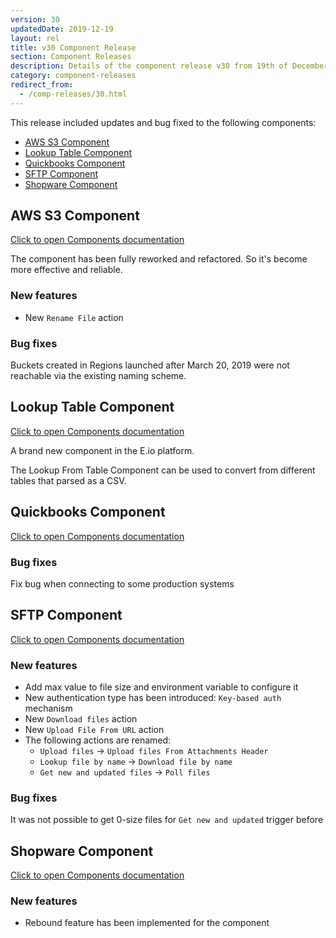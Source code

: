 ```yaml
---
version: 30
updatedDate: 2019-12-19
layout: rel
title: v30 Component Release
section: Component Releases
description: Details of the component release v30 from 19th of December 2019
category: component-releases
redirect_from:
  - /comp-releases/30.html
---
```


This release included updates and bug fixed to the following components:

*   [AWS S3 Component](#aws-s3-component)
*   [Lookup Table Component](#lookup-table-component)
*   [Quickbooks Component](#quickbooks-component)
*   [SFTP Component](#sftp-component)
*   [Shopware Component](#shopware-component)

## AWS S3 Component

[Click to open Components documentation](/components/aws-s3/)

The component has been fully reworked and refactored. So it's become more effective and reliable.

### New features

* New `Rename File` action

### Bug fixes

Buckets created in Regions launched after March 20, 2019 were not reachable via the existing naming scheme.

## Lookup Table Component

[Click to open Components documentation](/components/lookup-table/)

A brand new component in the E.io platform.

The Lookup From Table Component can be used to convert from different tables that parsed as a CSV.

## Quickbooks Component

[Click to open Components documentation](/components/quickbooks/)

### Bug fixes

Fix bug when connecting to some production systems

## SFTP Component

[Click to open Components documentation](/components/sftp/)

### New features

* Add max value to file size and environment variable to configure it
* New authentication type has been introduced: `Key-based auth` mechanism
* New `Download files` action
* New `Upload File From URL` action
* The following actions are renamed:
  - `Upload files` -> `Upload files From Attachments Header`
  - `Lookup file by name` -> `Download file by name`
  - `Get new and updated files` -> `Poll files`

### Bug fixes

It was not possible to get 0-size files for `Get new and updated` trigger before

## Shopware Component

[Click to open Components documentation](/components/shopware/)

### New features

* Rebound feature has been implemented for the component

